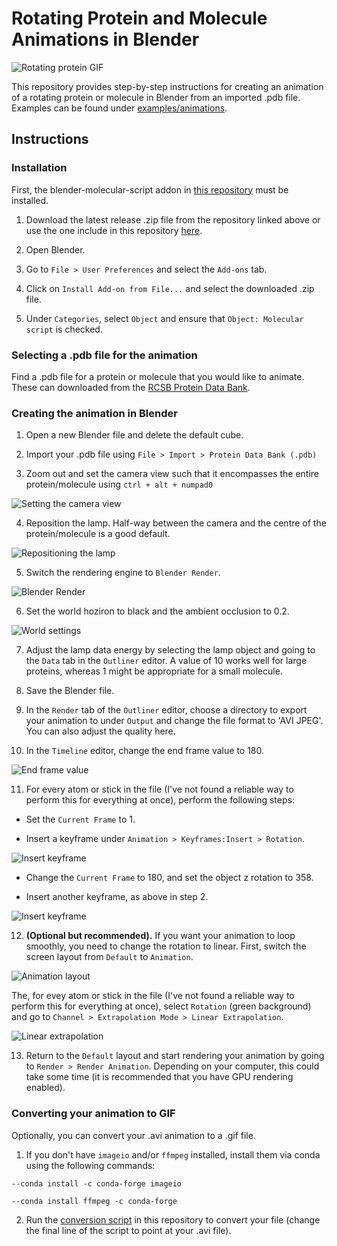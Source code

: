 # Rotating Protein and Molecule Animations in Blender

![Rotating protein GIF](examples/animations/2wy4_constant_rotation_100quality.gif#center?raw=true "Rotating protein GIF")

This repository provides step-by-step instructions for creating an animation of a rotating protein or molecule in Blender from an imported .pdb file. Examples can be found under [examples/animations](examples/animations).

## Instructions

### Installation
First, the blender-molecular-script addon in [this repository](https://github.com/Pyroevil/Blender-Molecular-Script) must be installed.

1. Download the latest release .zip file from the repository linked above or use the one include in this repository [here](molecular_latest.zip).

2. Open Blender.

3. Go to `File > User Preferences` and select the `Add-ons` tab.

4. Click on `Install Add-on from File...` and select the downloaded .zip file.

5. Under `Categories`, select `Object` and ensure that `Object: Molecular script` is checked.

### Selecting a .pdb file for the animation

Find a .pdb file for a protein or molecule that you would like to animate. These can downloaded from the [RCSB Protein Data Bank](http://www.rcsb.org/).

### Creating the animation in Blender

1. Open a new Blender file and delete the default cube.

2. Import your .pdb file using `File > Import > Protein Data Bank (.pdb)`

3. Zoom out and set the camera view such that it encompasses the entire protein/molecule using `ctrl + alt + numpad0`

![Setting the camera view](screenshots/1_set_camera.png#center?raw=true "Setting the camera view")

4. Reposition the lamp. Half-way between the camera and the centre of the protein/molecule is a good default.

![Repositioning the lamp](screenshots/2_lamp_position.PNG#center?raw=true "Repositioning the lamp")

5. Switch the rendering engine to `Blender Render`.

![Blender Render](screenshots/3_blender_render.PNG#center?raw=true "Blender Render")

6. Set the world hoziron to black and the ambient occlusion to 0.2.

![World settings](screenshots/4_world.PNG#center?raw=true "World settings")

7. Adjust the lamp data energy by selecting the lamp object and going to the `Data` tab in the `Outliner` editor. A value of 10 works well for large proteins, whereas 1 might be appropriate for a small molecule.

8. Save the Blender file.

9. In the `Render` tab of the `Outliner` editor, choose a directory to export your animation to under `Output` and change the file format to 'AVI JPEG'. You can also adjust the quality here.

10. In the `Timeline` editor, change the end frame value to 180.

![End frame value](screenshots/5_frame.PNG#center?raw=true "End frame value")

11. For every atom or stick in the file (I've not found a reliable way to perform this for everything at once), perform the following steps:


  * Set the `Current Frame` to 1.

  * Insert a keyframe under `Animation > Keyframes:Insert > Rotation`.

![Insert keyframe](screenshots/5_insert_keyframe.png#center?raw=true "Insert keyframe")

  * Change the `Current Frame` to 180, and set the object z rotation to 358.

  * Insert another keyframe, as above in step 2.

![Insert keyframe](screenshots/6_insert_keyframe.png#center?raw=true "Insert keyframe")

12. **(Optional but recommended).** If you want your animation to loop smoothly, you need to change the rotation to linear. First, switch the screen layout from `Default` to `Animation`.

![Animation layout](screenshots/7_animation_layout.png#center?raw=true "Animation layout")

The, for evey atom or stick in the file (I've not found a reliable way to perform this for everything at once), select `Rotation` (green background) and go to `Channel > Extrapolation Mode > Linear Extrapolation`.

![Linear extrapolation](screenshots/8_linear_extrapolation.png#center?raw=true "Linear extrapolation")

13. Return to the `Default` layout and start rendering your animation by going to `Render > Render Animation`. Depending on your computer, this could take some time (it is recommended that you have GPU rendering enabled).

### Converting your animation to GIF

Optionally, you can convert your .avi animation to a .gif file.

1. If you don't have `imageio` and/or `ffmpeg` installed, install them via conda using the following commands:

`--conda install -c conda-forge imageio`

`--conda install ffmpeg -c conda-forge`

2. Run the [conversion script](examples/animations/convert.py) in this repository to convert your file (change the final line of the script to point at your .avi file).
